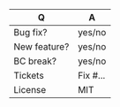 | Q         | A                                                                                                                        |
|-----------|--------------------------------------------------------------------------------------------------------------------------|
| Bug fix?  | yes/no                                                                                                                   |
| New feature? | yes/no <!-- please update README.md accordingly -->                                                                      |
| BC break? | yes/no                                                                                                                   |
| Tickets   | Fix #... <!-- prefix each issue number with "Fix #", no need to create an issue if none exist, explain below instead --> |
| License   | MIT                                                                                                                      |

<!--
Replace this notice by a short README for your feature/bugfix. This will help people
understand your PR and can be used as a start for the documentation.

Additionally:
 - Always add tests and ensure they pass.
 - Never break backward compatibility.
 - Features and deprecations must be submitted against branch main.
-->
